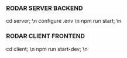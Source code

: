 <h3>RODAR SERVER BACKEND</h3>

cd server; \n
configure .env \n
npm run start; \n

<h3>RODAR CLIENT FRONTEND</h3>
cd client; \n
npm run start-dev; \n

